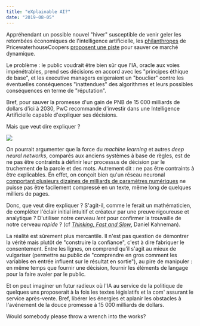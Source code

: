 ```yaml
---
title: "eXplainable AI?"
date: "2019-08-05"
---
```


Appréhendant un possible nouvel "hiver" susceptible de venir geler les retombées économiques de l'intelligence artificielle, les [philanthropes](https://www.pwc.com/gx/en/about/purpose-and-values.html) de PricewaterhouseCoopers [proposent une piste](https://www.pwc.co.uk/audit-assurance/assets/explainable-ai.pdf) pour sauver ce marché dynamique.

Le problème : le public voudrait être bien sûr que l'IA, oracle aux voies impénétrables, prend ses décisions en accord avec les "principes éthique de base", et les executive managers exigeraient un "bouclier" contre les éventuelles conséquences "inattendues" des algorithmes et leurs possibles conséquences en terme de "réputation".

Bref, pour sauver la promesse d'un gain de PNB de 15 000 milliards de dollars d'ici à 2030, PwC recommande d'investir dans une Intelligence Artificielle capable d'expliquer ses décisions.

Mais que veut dire expliquer ?

![](https://blog.atlant.is/wp-content/uploads/2019/08/cheshire.jpg)

On pourrait argumenter que la force du _machine learning_ et autres _deep neural networks_, comparés aux anciens systèmes à base de règles, est de ne pas être contraints à définir leur processus de décision par le truchement de la parole et des mots. Autrement dit : ne pas être contraints à être explicables. En effet, on conçoit bien qu'un réseau neuronal [comportant plusieurs dizaines de milliards de paramètres numériques](https://arxiv.org/pdf/1701.06538.pdf) ne puisse pas être facilement compressé en un texte, même long de quelques milliers de pages.

Donc, que veut dire expliquer ? S'agit-il, comme le ferait un mathématicien, de compléter l'éclair initial intuitif et créateur par une preuve rigoureuse et analytique ? D'utiliser notre cerveau _lent_ pour confirmer la trouvaille de notre cerveau _rapide_ ? (cf _[Thinking, Fast and Slow](https://www.youtube.com/watch?v=CjVQJdIrDJ0)_, Daniel Kahneman).

La réalité est sûrement plus mercantile. Il n'est pas question de démontrer la vérité mais plutôt de "construire la confiance", c'est à dire fabriquer le consentement. Entre les lignes, on comprend qu'il s'agit au mieux de vulgariser (permettre au public de "comprendre en gros comment les variables en entrée influent sur le résultat en sortie"), au pire de manipuler : en même temps que fournir une décision, fournir les éléments de langage pour la faire avaler par le public.

Et on peut imaginer un futur radieux où l'IA au service de la politique de quelques uns proposerait à la fois les textes législatifs et la com' assurant le service après-vente. Bref, libérer les énergies et aplanir les obstacles à l'avénement de la douce promesse à 15 000 milliards de dollars.

Would somebody please throw a wrench into the works?
